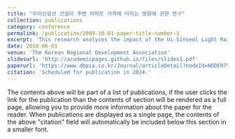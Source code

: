 ```yaml
---
title: "우이신설선 건설이 주변 아파트 가격에 미치는 영향에 관한 연구"
collection: publications
category: conference
permalink: /publication/2009-10-01-paper-title-number-1
excerpt: 'This research analyzes the impact of the Ui-Sinseol Light Rail Transit construction on nearby apartment prices in Seoul. The study employs multiple regression analysis to evaluate how proximity to the newly constructed rail line influences housing values, with a focus on regional differences. The results highlight that the western areas experienced more significant price changes compared to the eastern areas, likely due to the influence of Line 4. The findings emphasize the varying effects of transportation infrastructure on real estate markets depending on local conditions and existing transit options.'
date: 2018-06-01
venue: 'The Korean Regional Development Association'
slidesurl: 'http://academicpages.github.io/files/slides1.pdf'
paperurl: 'https://www.dbpia.co.kr/Journal/articleDetail?nodeId=NODE07564440'
citation: 'Scheduled for publication in 2024.'
---
```


The contents above will be part of a list of publications, if the user clicks the link for the publication than the contents of section will be rendered as a full page, allowing you to provide more information about the paper for the reader. When publications are displayed as a single page, the contents of the above "citation" field will automatically be included below this section in a smaller font.
